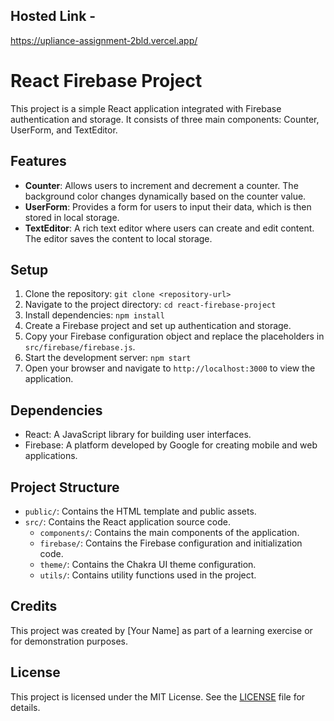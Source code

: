 ## Hosted Link - 
https://upliance-assignment-2bld.vercel.app/

# React Firebase Project

This project is a simple React application integrated with Firebase authentication and storage. It consists of three main components: Counter, UserForm, and TextEditor.

## Features

- **Counter**: Allows users to increment and decrement a counter. The background color changes dynamically based on the counter value.
- **UserForm**: Provides a form for users to input their data, which is then stored in local storage.
- **TextEditor**: A rich text editor where users can create and edit content. The editor saves the content to local storage.

## Setup

1. Clone the repository: `git clone <repository-url>`
2. Navigate to the project directory: `cd react-firebase-project`
3. Install dependencies: `npm install`
4. Create a Firebase project and set up authentication and storage.
5. Copy your Firebase configuration object and replace the placeholders in `src/firebase/firebase.js`.
6. Start the development server: `npm start`
7. Open your browser and navigate to `http://localhost:3000` to view the application.

## Dependencies

- React: A JavaScript library for building user interfaces.
- Firebase: A platform developed by Google for creating mobile and web applications.

## Project Structure

- `public/`: Contains the HTML template and public assets.
- `src/`: Contains the React application source code.
  - `components/`: Contains the main components of the application.
  - `firebase/`: Contains the Firebase configuration and initialization code.
  - `theme/`: Contains the Chakra UI theme configuration.
  - `utils/`: Contains utility functions used in the project.

## Credits

This project was created by [Your Name] as part of a learning exercise or for demonstration purposes.

## License

This project is licensed under the MIT License. See the [LICENSE](LICENSE) file for details.

